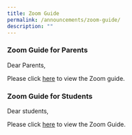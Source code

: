 ```yaml
---
title: Zoom Guide
permalink: /announcements/zoom-guide/
description: ""
---
```

### Zoom Guide for Parents


Dear Parents,

  

Please click [here](/files/Zoom%20Guide%20for%20Parents_2021.pdf) to view the Zoom guide.


### Zoom Guide for Students


Dear students, 

  

Please click [here](/files/Zoom%20Guide%20for%20students.pdf) to view the Zoom Guide.